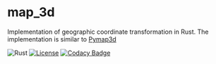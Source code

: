# map_3d
Implementation of geographic coordinate transformation in Rust.
The implementation is similar to [Pymap3d](https://github.com/geospace-code/pymap3d)

![Rust](https://github.com/gberrante/map_3d/workflows/Rust/badge.svg)
[![License](https://img.shields.io/badge/License-Apache%202.0-blue.svg)](https://opensource.org/licenses/Apache-2.0)
[![Codacy Badge](https://api.codacy.com/project/badge/Grade/cab9b019a46644f59dce4b3b21d5404a)](https://www.codacy.com/manual/errante.gianni/map_3d?utm_source=github.com&amp;utm_medium=referral&amp;utm_content=gberrante/map_3d&amp;utm_campaign=Badge_Grade)
